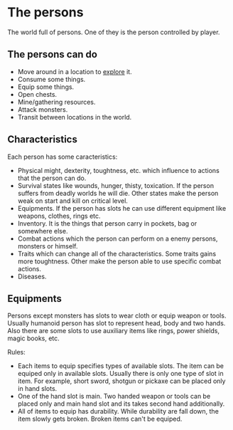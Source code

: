 # The persons

The world full of persons. One of they is the person controlled by player.

## The persons can do

- Move around in a location to [explore](exploration) it.
- Consume some things.
- Equip some things.
- Open chests.
- Mine/gathering resources.
- Attack monsters.
- Transit between locations in the world.

## Characteristics

Each person has some caracteristics:

- Physical might, dexterity, toughtness, etc. which influence to actions that the person can do.
- Survival states like wounds, hunger, thisty, toxication. If the person suffers from deadly worlds he will die. Other states make the person weak on start and kill on critical level.
- Equipments. If the person has slots he can use different equipment like weapons, clothes, rings etc.
- Inventory. It is the things that person carry in pockets, bag or somewhere else.
- Combat actions which the person can perform on a enemy persons, monsters or himself.
- Traits which can change all of the characteristics. Some traits gains more toughtness. Other make the person able to use specific combat actions.
- Diseases.

## Equipments

Persons except monsters has slots to wear cloth or equip weapon or tools. Usually humanoid person has slot to represent head, body and two hands. Also there are some slots to use auxiliary items like rings, power shields, magic books, etc.

Rules:
* Each items to equip specifies types of available slots. The item can be equiped only in available slots. Usually there is only one type of slot in item. For example, short sword, shotgun or pickaxe can be placed only in hand slots.
* One of the hand slot is main. Two handed weapon or tools can be placed only and main hand slot and its takes second hand additionally.
* All of items to equip has durability. While durability are fall down, the item slowly gets broken. Broken items can't be equiped.
